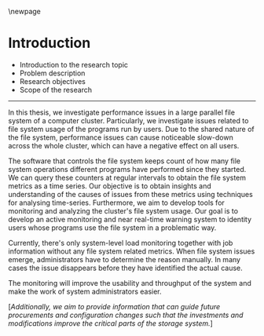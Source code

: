 \newpage

# Introduction
- Introduction to the research topic 
- Problem description
- Research objectives
- Scope of the research

---

In this thesis, we investigate performance issues in a large parallel file system of a computer cluster. Particularly, we investigate issues related to file system usage of the programs run by users. Due to the shared nature of the file system, performance issues can cause noticeable slow-down across the whole cluster, which can have a negative effect on all users.

The software that controls the file system keeps count of how many file system operations different programs have performed since they started. We can query these counters at regular intervals to obtain the file system metrics as a time series. Our objective is to obtain insights and understanding of the causes of issues from these metrics using techniques for analysing time-series. Furthermore, we aim to develop tools for monitoring and analyzing the cluster's file system usage. Our goal is to develop an active monitoring and near real-time warning system to identity users whose programs use the file system in a problematic way.

Currently, there's only system-level load monitoring together with job information without any file system related metrics. When file system issues emerge, administrators have to determine the reason manually. In many cases the issue disappears before they have identified the actual cause. 

The monitoring will improve the usability and throughput of the system and make the work of system administrators easier.

[*Additionally, we aim to provide information that can guide future procurements and configuration changes such that the investments and modifications improve the critical parts of the storage system.*]

